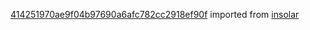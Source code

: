 [414251970ae9f04b97690a6afc782cc2918ef90f](https://github.com/insolar/insolar/commit/414251970ae9f04b97690a6afc782cc2918ef90f) imported from [insolar](https://github.com/insolar/insolar)
